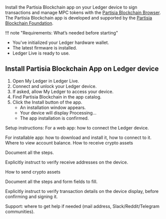 Install the Partisia Blockchain app on your Ledger device to sign transactions and manage MPC tokens with
the [Partisia Blockchain Browser](https://browser.partisiablockchain.com/account). The Partisia Blockchain app is
developed and supported by the [Partisia Blockchain Foundation](https://partisiablockchain.com/).

!!! note "Requirements: What’s needed before starting"
* You've initialized your Ledger hardware wallet.
* The latest firmware is installed.
* Ledger Live is ready to use.

## Install Partisia Blockchain App on Ledger device

1. Open My Ledger in Ledger Live.
2. Connect and unlock your Ledger device.
3. If asked, allow My Ledger to access your device.
4. Find Partisia Blockchain in the app catalog.
5. Click the Install button of the app.
    * An installation window appears.
    * Your device will display Processing...
    * The app installation is confirmed.

Setup instructions:
For a web app: how to connect the Ledger device.

For installable app: how to download and install it, how to connect to it.
Where to view account balance.
How to receive crypto assets

Document all the steps.

Explicitly instruct to verify receive addresses on the device.

How to send crypto assets

Document all the steps and form fields to fill.

Explicitly instruct to verify transaction details on the device display, before confirming and signing it.

Support: where to get help if needed (mail address, Slack/Reddit/Telegram communities).